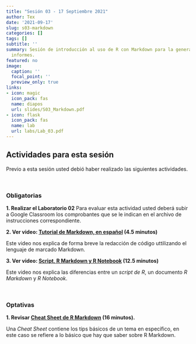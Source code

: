 ```yaml
---
title: "Sesión 03 - 17 Septiembre 2021"
author: Tex
date: '2021-09-17'
slug: s03-markdown
categories: []
tags: []
subtitle: ''
summary: Sesión de introducción al uso de R con Markdown para la generación de 
  informes.
featured: no
image:
  caption: ''
  focal_point: ''
  preview_only: true
links:
- icon: magic
  icon_pack: fas
  name: diapos
  url: slides/S03_Markdown.pdf
- icon: flask
  icon_pack: fas
  name: lab
  url: labs/Lab_03.pdf
---
```


## Actividades para esta sesión 

Previo a esta sesión usted debió haber realizado las siguientes actividades.

&nbsp;

### Obligatorias

**1. Realizar el Laboratorio 02**
Para evaluar esta actividad usted deberá subir a Google Classroom los 
comprobantes que se le indican en el archivo de instrucciones correspondiente.

**2. Ver video: [Tutorial de Markdown, en español](https://youtu.be/TtSWo2nbzAk) (4.5 minutos)**

Este video nos explica de forma breve la redacción de código uttilizando el 
lenguaje de marcado Markdown.


**3. Ver video: [Script, R Markdown y R Notebook](https://youtu.be/y7JPGlw6dJg) (12.5 minutos)**

Este video nos explica las diferencias entre un *script de R*, un documento 
*R Markdown* y *R Notebook*.


&nbsp;

### Optativas

**1. Revisar [Cheat Sheet de R Markdown](https://www.rstudio.com/wp-content/uploads/2015/02/rmarkdown-cheatsheet.pdf) (16 minutos).**

Una *Cheat Sheet* contiene los tips básicos de un tema en específico, en este 
caso se refiere a lo básico que hay que saber sobre R Markdown.

&nbsp;

&nbsp;
